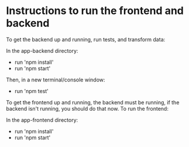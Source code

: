 # Instructions to run the frontend and backend

To get the backend up and running, run tests, and transform data:

In the app-backend directory:
- run 'npm install'
- run 'npm start' 

Then, in a new terminal/console window:
- run 'npm test'

To get the frontend up and running, the backend must be running, 
if the backend isn't running, you should do that now. To run the frontend:

In the app-frontend directory:
- run 'npm install'
- run 'npm start' 
